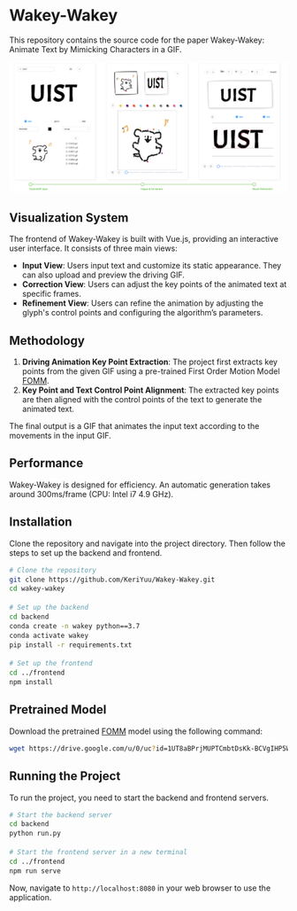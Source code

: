 # Wakey-Wakey
This repository contains the source code for the paper Wakey-Wakey: Animate Text by Mimicking Characters in a GIF.

![Interface](assets/interface.png)

## Visualization System

The frontend of Wakey-Wakey is built with Vue.js, providing an interactive user interface. It consists of three main views:

- **Input View**: Users input text and customize its static appearance. They can also upload and preview the driving GIF.
- **Correction View**: Users can adjust the key points of the animated text at specific frames.
- **Refinement View**: Users can refine the animation by adjusting the glyph's control points and configuring the algorithm’s parameters.

## Methodology

1. **Driving Animation Key Point Extraction**: The project first extracts key points from the given GIF using a pre-trained First Order Motion Model  [FOMM](https://github.com/AliaksandrSiarohin/first-order-model).
2. **Key Point and Text Control Point Alignment**: The extracted key points are then aligned with the control points of the text to generate the animated text.

The final output is a GIF that animates the input text according to the movements in the input GIF.

## Performance

Wakey-Wakey is designed for efficiency. An automatic generation takes around 300ms/frame (CPU: Intel i7 4.9 GHz).

## Installation

Clone the repository and navigate into the project directory. Then follow the steps to set up the backend and frontend.

```bash
# Clone the repository
git clone https://github.com/KeriYuu/Wakey-Wakey.git
cd wakey-wakey

# Set up the backend
cd backend
conda create -n wakey python==3.7
conda activate wakey
pip install -r requirements.txt

# Set up the frontend
cd ../frontend
npm install
```

## Pretrained Model

Download the pretrained [FOMM](https://github.com/AliaksandrSiarohin/first-order-model) model using the following command:

```bash
wget https://drive.google.com/u/0/uc?id=1UT8aBPrjMUPTCmbtDsKk-BCVgIHP5WFc&export=download
```

## Running the Project

To run the project, you need to start the backend and frontend servers.

```bash
# Start the backend server
cd backend
python run.py

# Start the frontend server in a new terminal
cd ../frontend
npm run serve
```

Now, navigate to `http://localhost:8080` in your web browser to use the application.
